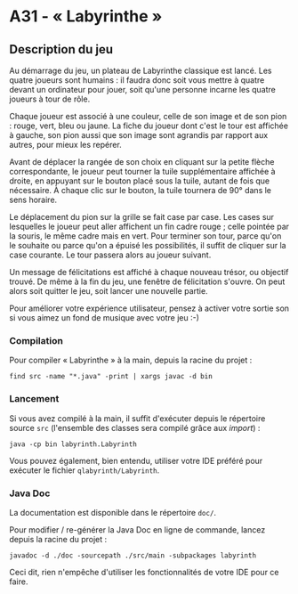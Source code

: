# A31 - « Labyrinthe »

## Description du jeu

Au démarrage du jeu, un plateau de Labyrinthe classique est lancé. Les quatre joueurs sont humains : il faudra donc soit vous mettre à quatre devant un ordinateur pour jouer, soit qu'une personne incarne les quatre joueurs à tour de rôle.

Chaque joueur est associé à une couleur, celle de son image et de son pion : rouge, vert, bleu ou jaune. La fiche du joueur dont c'est le tour est affichée à gauche, son pion aussi que son image sont agrandis par rapport aux autres, pour mieux les repérer.

Avant de déplacer la rangée de son choix en cliquant sur la petite flèche correspondante, le joueur peut tourner la tuile supplémentaire affichée à droite, en appuyant sur le bouton placé sous la tuile, autant de fois que nécessaire. À chaque clic sur le bouton, la tuile tournera de 90° dans le sens horaire.

Le déplacement du pion sur la grille se fait case par case. Les cases sur lesquelles le joueur peut aller affichent un fin cadre rouge ; celle pointée par la souris, le même cadre mais en vert. Pour terminer son tour, parce qu'on le souhaite ou parce qu'on a épuisé les possibilités, il suffit de cliquer sur la case courante. Le tour passera alors au joueur suivant.

Un message de félicitations est affiché à chaque nouveau trésor, ou objectif trouvé. De même à la fin du jeu, une fenêtre de félicitation s'ouvre. On peut alors soit quitter le jeu, soit lancer une nouvelle partie.

Pour améliorer votre expérience utilisateur, pensez à activer votre sortie son si vous aimez un fond de musique avec votre jeu :-)

###  Compilation

Pour compiler « Labyrinthe » à la main, depuis la racine du projet :

```aiignore
find src -name "*.java" -print | xargs javac -d bin
```

### Lancement

Si vous avez compilé à la main, il suffit d'exécuter depuis le répertoire source `src` (l'ensemble des classes sera compilé grâce aux _import_) :

```aiignore
java -cp bin labyrinth.Labyrinth
```

Vous pouvez également, bien entendu, utiliser votre IDE préféré pour exécuter le fichier `qlabyrinth/Labyrinth`.

### Java Doc

La documentation est disponible dans le répertoire `doc/`.

Pour modifier / re-générer la Java Doc en ligne de commande, lancez depuis la racine du projet :

```aiignore
javadoc -d ./doc -sourcepath ./src/main -subpackages labyrinth
```

Ceci dit, rien n'empêche d'utiliser les fonctionnalités de votre IDE pour ce faire.

